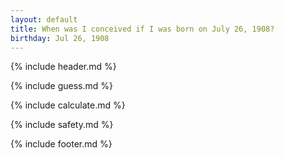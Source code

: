 ```yaml
---
layout: default
title: When was I conceived if I was born on July 26, 1908?
birthday: Jul 26, 1908
---
```


{% include header.md %}

{% include guess.md %}

{% include calculate.md %}

{% include safety.md %}

{% include footer.md %}



